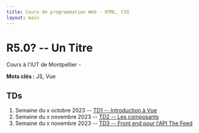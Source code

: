 ```yaml
---
title: Cours de programmation Web - HTML, CSS
layout: main
---
```


# R5.0? -- Un Titre
Cours à l'IUT de Montpellier - 

**Mots clés :** JS, Vue

## TDs

1. Semaine du x octobre 2023 -- [TD1 -- Introduction à Vue](tutorials/TD1.html)
1. Semaine du x novembre 2023 -- [TD2 -- Les composants](tutorials/TD2.html)
1. Semaine du x novembre 2023 -- [TD3 -- Front end pour l'API The Feed](tutorials/TD3.html)
<!--## Compléments optionnels-->
